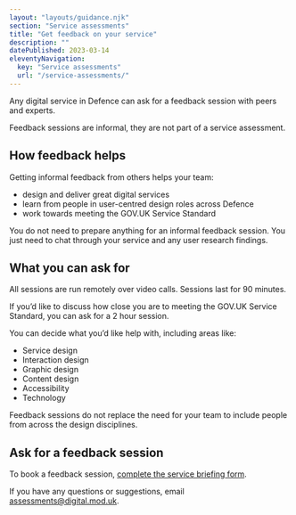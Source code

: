 ```yaml
---
layout: "layouts/guidance.njk"
section: "Service assessments"
title: "Get feedback on your service"
description: ""
datePublished: 2023-03-14
eleventyNavigation:
  key: "Service assessments"
  url: "/service-assessments/"
---
```


Any digital service in Defence can ask for a feedback session with peers and experts. 

Feedback sessions are informal, they are not part of a service assessment. 

## How feedback helps 

Getting informal feedback from others helps your team: 

- design and deliver great digital services
- learn from people in user-centred design roles across Defence
- work towards meeting the GOV.UK Service Standard

You do not need to prepare anything for an informal feedback session. You just need to chat through your service and any user research findings. 

## What you can ask for 

All sessions are run remotely over video calls. Sessions last for 90 minutes. 

If you’d like to discuss how close you are to meeting the GOV.UK Service Standard, you can ask for a 2 hour session. 

You can decide what you’d like help with, including areas like: 

- Service design
- Interaction design
- Graphic design
- Content design
- Accessibility
- Technology

Feedback sessions do not replace the need for your team to include people from across the design disciplines.

## Ask for a feedback session 

To book a feedback session, [complete the service briefing form]().

If you have any questions or suggestions, email [assessments@digital.mod.uk]().


    